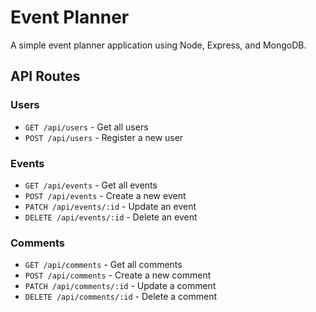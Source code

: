 # Event Planner

A simple event planner application using Node, Express, and MongoDB.

## API Routes

### Users
- `GET /api/users` - Get all users
- `POST /api/users` - Register a new user

### Events
- `GET /api/events` - Get all events
- `POST /api/events` - Create a new event
- `PATCH /api/events/:id` - Update an event
- `DELETE /api/events/:id` - Delete an event

### Comments
- `GET /api/comments` - Get all comments
- `POST /api/comments` - Create a new comment
- `PATCH /api/comments/:id` - Update a comment
- `DELETE /api/comments/:id` - Delete a comment
